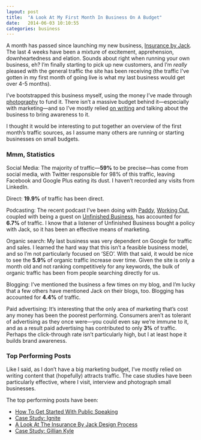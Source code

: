 ```yaml
---
layout: post
title:  "A Look At My First Month In Business On A Budget"
date:   2014-06-03 10:10:55
categories: business
---
```

<p>A month has passed since launching my new business, <a href="http://insurancebyjack.co.uk">Insurance by Jack</a>. The last 4 weeks have been a mixture of excitement, apprehension, downheartedness and elation. Sounds about right when running your own business, eh? I&#8217;m finally starting to pick up new customers, and I&#8217;m <em>really</em> pleased with the general traffic the site has been receiving (the traffic I&#8217;ve gotten in my first month of going live is what my last business would get over 4-5 months).</p>
<p>I&#8217;ve bootstrapped this business myself, using the money I&#8217;ve made through <a href="http://girlwithacamera.co.uk">photography</a> to fund it. There isn&#8217;t a massive budget behind it—especially with marketing—and so I&#8217;ve mostly relied <a href="http://insurancebyjack.co.uk/blog">on writing</a> and talking about the business to bring awareness to it.</p>

<!--more-->

<p>I thought it would be interesting to put together an overview of the first month&#8217;s traffic sources, as I assume many others are running or starting businesses on small budgets.</p>
<h3>Mmm, Statistics</h3>
<p>Social Media: The majority of traffic—<strong>59%</strong> to be precise—has come from social media, with Twitter responsible for 98% of this traffic, leaving Facebook and Google Plus eating its dust. I haven&#8217;t recorded any visits from LinkedIn.</p>
<p>Direct: <strong>19.9%</strong> of traffic has been direct.</p>
<p>Podcasting: The recent podcast I&#8217;ve been doing with <a href="http://twitter.com/paddydonnelly">Paddy</a>, <a href="http://workingoutpodcast.com">Working Out</a>, coupled with being a guest on <a href="http://unfinished.bz">Unfinished Business</a>, has accounted for <strong>6.7%</strong> of traffic. I know that a listener of Unfinished Business bought a policy with Jack, so it has been an effective means of marketing.</p>
<p>Organic search: My last business was very dependent on Google for traffic and sales. I learned the hard way that this isn&#8217;t a feasible business model, and so I&#8217;m not particularly focused on &#8216;SEO&#8217;. With that said, it would be nice to see the <strong>5.9%</strong> of organic traffic increase over time. Given the site is only a month old and not ranking competitively for any keywords, the bulk of organic traffic has been from people searching directly for us.</p>
<p>Blogging: I&#8217;ve mentioned the business a few times on my blog, and I&#8217;m lucky that a few others have mentioned Jack on their blogs, too. Blogging has accounted for <strong>4.4%</strong> of traffic.</p>
<p>Paid advertising: It&#8217;s interesting that the only area of marketing that&#8217;s cost any money has been the poorest performing. Consumers aren&#8217;t as tolerant of advertising as they once were—you could even say we&#8217;re immune to it, and as a result paid advertising has contributed to only <strong>3%</strong> of traffic. Perhaps the click-through rate isn&#8217;t particularly high, but I at least hope it builds brand awareness.</p>
<h3>Top Performing Posts</h3>
<p>Like I said, as I don&#8217;t have a big marketing budget, I&#8217;ve mostly relied on writing content that (hopefully) attracts traffic. The case studies have been particularly effective, where I visit, interview and photograph small businesses.</p>
<p>The top performing posts have been:</p>
<ul>
<li><a href="http://insurancebyjack.co.uk/business-and-marketing/2014/05/20/how-to-get-started-with-public-speaking.html">How To Get Started With Public Speaking</a></li>
<li><a href="http://insurancebyjack.co.uk/interviews/2014/05/06/ignite-tristan.html">Case Study: Ignite</a></li>
<li><a href="http://insurancebyjack.co.uk/design-and-development/2014/05/13/a-look-at-the-insurance-by-jack-design-process.html">A Look At The Insurance By Jack Design Process</a></li>
<li><a href="http://insurancebyjack.co.uk/interviews/2014/04/15/case-study-gillian-kyle.html">Case Study: Gillian Kyle</a></li>
</ul>